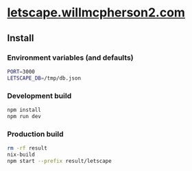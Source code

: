 # [letscape.willmcpherson2.com](http://letscape.willmcpherson2.com)

## Install

### Environment variables (and defaults)

```sh
PORT=3000
LETSCAPE_DB=/tmp/db.json 
```

### Development build

```sh
npm install
npm run dev
```

### Production build

```sh
rm -rf result
nix-build
npm start --prefix result/letscape
```
